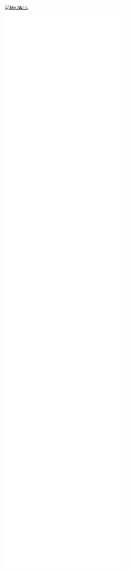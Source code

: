 [![My Skills](https://skillicons.dev/icons?i=html,css,bootstrap,java,discord,php,laravel,azure,cs,dotnet,jquery,lua,mysql,postman,py,vue,tailwind,visualstudio,vite,vscode,sql,nodejs,figma&theme=dark)](https://skillicons.dev)
<br>
<img align="center" src="/github-metrics.svg" alt="Metrics" width="400">
